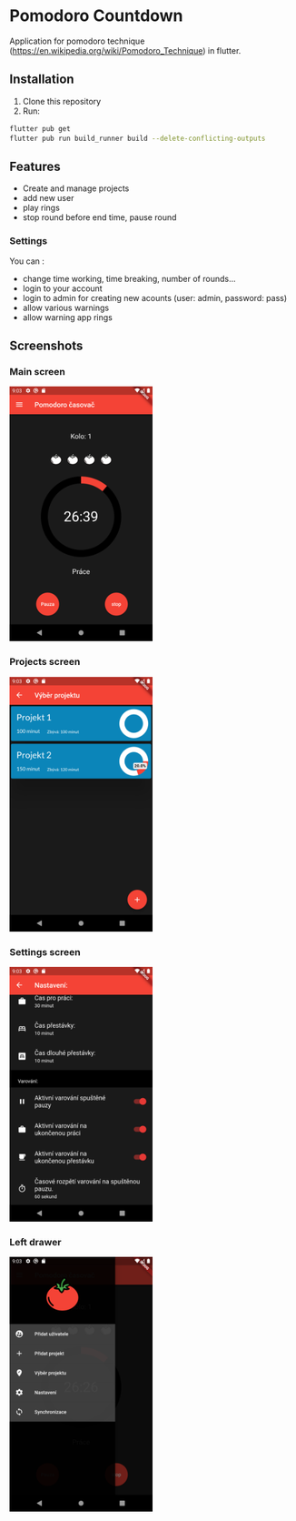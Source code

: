 # Pomodoro Countdown

Application for pomodoro technique (https://en.wikipedia.org/wiki/Pomodoro_Technique) in flutter. 

## Installation

1. Clone this repository
2. Run: 
```bash
flutter pub get
flutter pub run build_runner build --delete-conflicting-outputs
```



## Features
- Create and manage projects<br/>
- add new user<br/>
- play rings<br/>
- stop round before end time, pause round<br/>

### Settings
You can :<br/>
- change time working, time breaking, number of rounds...<br/>
- login to your account<br/>
- login to admin for creating new acounts (user: admin, password: pass)<br/>
- allow various warnings<br/>
- allow warning app rings <br/>


## Screenshots

### Main screen
<div>
<img src="/screenshots/Screenshot_main_screen.png" width="50%" height="50%" />
</div>

### Projects screen
<img src="/screenshots/Screenshot_projects_screen.png" width="50%" height="50%" />

### Settings screen
<img src="/screenshots/Screenshot_settings.png" width="50%" height="50%" />

### Left drawer
<img src="/screenshots/Screenshot_drawer.png" width="50%" height="50%" />






